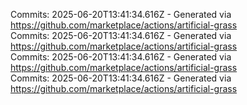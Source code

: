 Commits: 2025-06-20T13:41:34.616Z - Generated via https://github.com/marketplace/actions/artificial-grass
<br>
Commits: 2025-06-20T13:41:34.616Z - Generated via https://github.com/marketplace/actions/artificial-grass
<br>
Commits: 2025-06-20T13:41:34.616Z - Generated via https://github.com/marketplace/actions/artificial-grass
<br>
Commits: 2025-06-20T13:41:34.616Z - Generated via https://github.com/marketplace/actions/artificial-grass
<br>
